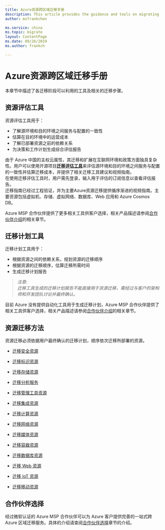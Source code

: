 ```yaml
---
title: Azure资源跨区域迁移手册
description: This article provides the guidance and tools on migrating resources between different Azure China regions.
author: msfrankchen

ms.service: china 
ms.topic: migrate
layout: ContentPage 
ms.date: 09/26/2019
ms.author: frankch

---
```


# Azure资源跨区域迁移手册

本章节中描述了各迁移阶段可以利用的工具及相关的迁移步骤。

## 资源评估工具

资源评估工具用于：
* 了解源环境和目的环境之间服务与配置的一致性
* 估算在目的环境中的运营成本
* 了解已部署资源之前的依赖关系
* 为决策和工作计划生成综合评估报告

由于 Azure 中国的主权云属性，其迁移和扩展在互联网环境和政策方面独具复杂性。用户可以使用开源项目[**迁移评估工具**](https://github.com/Azure/ccme)来评估源环境和目的环境之间服务与配置的一致性并估算迁移成本，并提供了相关迁移工具建议和视频指南。  
在使用迁移评估工具时，用户需先登录，输入用于评估的订阅信息以查看评估报告。  
迁移指南已经过工程验证，并为主要Azure资源迁移提供循序渐进的视频指南。主要资源包括虚拟机、存储、虚拟网络、数据库、Web 应用和 Azure Cosmos DB。  

Azure MSP 合作伙伴提供了更多相关工具供客户选择，相关产品描述请参阅[合作伙伴介绍](./china-migration-partners.md)的相关章节。

## 迁移计划工具

迁移计划工具用于：
* 根据资源之间的依赖关系，规划资源的迁移顺序
* 根据资源的迁移顺序，估算迁移所需时间
* 生成迁移计划报告
>*注意:*  
>*迁移工具生成的迁移计划报告不能直接用于资源迁移，需经过与客户的架构师和开发团队讨论并最终确认。*  

目前 Azure 没有提供自动化工具用于生成迁移计划，Azure MSP 合作伙伴提供了相关工具供客户选择，相关产品描述请参阅[合作伙伴介绍](./china-migration-partners.md)的相关章节。

## 资源迁移方法

资源迁移必须依据用户最终确认的迁移计划，顺序依次迁移所部署的资源。

* [迁移安全资源](./china-migration-guidance-security.md)

* [迁移标识资源](./china-migration-guidance-identity.md)

* [迁移存储资源](./china-migration-guidance-storage.md)

* [迁移分析服务](./china-migration-guidance-analytics.md)

* [迁移管理工具资源](./china-migration-guidance-management-tools.md)

* [迁移集成资源](./china-migration-guidance-integration.md)

* [迁移计算资源](./china-migration-guidance-compute.md)
  
* [迁移网络资源](./china-migration-guidance-networking.md)

* [迁移媒体资源](./china-migration-guidance-media.md)

* [迁移容器资源](./china-migration-guidance-containers.md)

* [迁移数据库资源](./china-migration-guidance-databases.md)

* [迁移 Web 资源](./china-migration-guidance-web.md)

* [迁移 IoT 资源](./china-migration-guidance-iot.md)

* [迁移移动资源](./china-migration-guidance-mobile.md)

## 合作伙伴选择

经过微软认证的 Azure MSP 合作伙伴可以为 Azure 客户提供完善的一站式跨 Azure 区域迁移服务。具体的介绍请查阅[合作伙伴选择](./china-migration-partners.md)章节的介绍。
